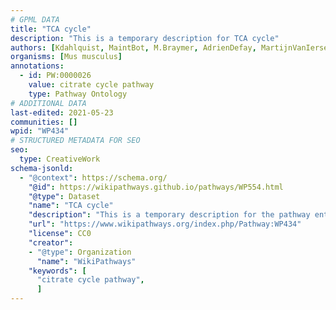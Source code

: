 ```yaml
---
# GPML DATA
title: "TCA cycle"
description: "This is a temporary description for TCA cycle"
authors: [Kdahlquist, MaintBot, M.Braymer, AdrienDefay, MartijnVanIersel, Mkutmon, Ddigles, Egonw, Eweitz]
organisms: [Mus musculus]
annotations:
  - id: PW:0000026
    value: citrate cycle pathway
    type: Pathway Ontology
# ADDITIONAL DATA
last-edited: 2021-05-23
communities: []
wpid: "WP434"
# STRUCTURED METADATA FOR SEO
seo:
  type: CreativeWork
schema-jsonld:
  - "@context": https://schema.org/
    "@id": https://wikipathways.github.io/pathways/WP554.html
    "@type": Dataset
    "name": "TCA cycle"
    "description": "This is a temporary description for the pathway entitled: TCA cycle"
    "url": "https://www.wikipathways.org/index.php/Pathway:WP434"
    "license": CC0
    "creator":
    - "@type": Organization
      "name": "WikiPathways"
    "keywords": [
      "citrate cycle pathway",
      ]
---
```

